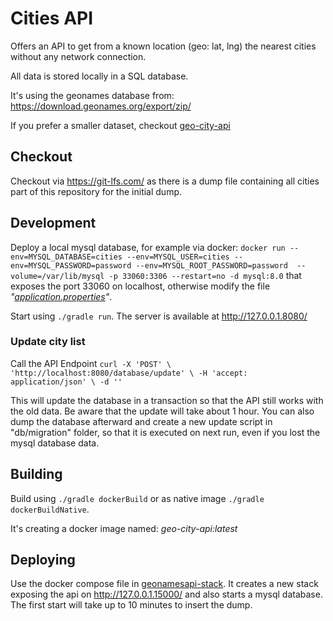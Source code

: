 # Cities API

Offers an API to get from a known location (geo: lat, lng) the nearest cities without
any network connection.

All data is stored locally in a SQL database.

It's using the geonames database from: https://download.geonames.org/export/zip/

If you prefer a smaller dataset, checkout [geo-city-api](https://github.com/bj-eberhardt/geo-city-api)

## Checkout

Checkout via https://git-lfs.com/ as there is a dump file containing all cities part
of this repository for the initial dump.

## Development

Deploy a local mysql database, for example via docker: 
`docker run --env=MYSQL_DATABASE=cities --env=MYSQL_USER=cities --env=MYSQL_PASSWORD=password --env=MYSQL_ROOT_PASSWORD=password  --volume=/var/lib/mysql -p 33060:3306 --restart=no -d mysql:8.0`
that exposes the port 33060 on localhost, otherwise modify the file _"[application.properties](src/main/resources/application.properties)"_.

Start using ```./gradle run```. The server is available at http://127.0.0.1.8080/


### Update city list

Call the API Endpoint `
curl -X 'POST' \
'http://localhost:8080/database/update' \
-H 'accept: application/json' \
-d ''
`

This will update the database in a transaction so that the API still works with the old data.
Be aware that the update will take about 1 hour.
You can also dump the database afterward and create a new update script in "db/migration" folder,
so that it is executed on next run, even if you lost the mysql database data.


## Building

Build using ```./gradle dockerBuild``` or as native image ```./gradle dockerBuildNative```.

It's creating a docker image named: _geo-city-api:latest_ 

## Deploying

Use the docker compose file in  [geonamesapi-stack](geonames-stack/docker-compose.yml).
It creates a new stack exposing the api on http://127.0.0.1.15000/ and also starts a mysql database.
The first start will take up to 10 minutes to insert the dump.


